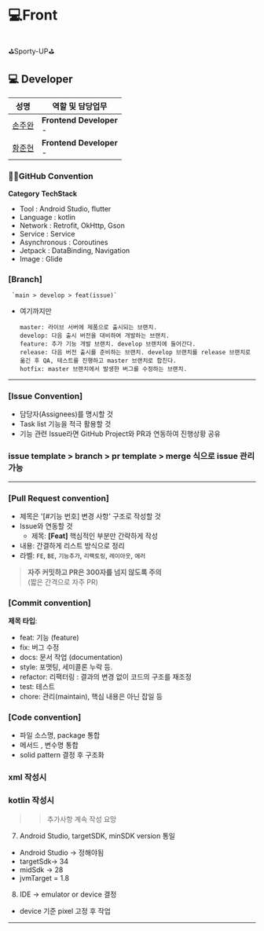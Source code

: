 # 💻Front
## <HSU-CAPSTON>
⛳Sporty-UP⛳


## 💻 Developer

| 성명                                                 | 역할 및 담당업무                                                                                                        |
|----------------------------------------------------|------------------------------------------------------------------------------------------------------------------|
| <a href="https://github.com/vvan2"> 손주완 </a>   | **Frontend Developer**<br>- 
| <a href="https://github.com/Hwnsgus"> 황준현 </a>    | **Frontend Developer**<br>-                    |


### 👨‍💻GitHub Convention


**Category**  **TechStack** 
- Tool : Android Studio, flutter
- Language : kotlin
- Network : Retrofit, OkHttp, Gson 
- Service : Service 
- Asynchronous : Coroutines 
- Jetpack : DataBinding, Navigation 
- Image : Glide 

### [Branch]
     `main > develop > feat(issue)`
- 여기까지만 
     ``` 
     master: 라이브 서버에 제품으로 출시되는 브랜치.
     develop: 다음 출시 버전을 대비하여 개발하는 브랜치.
     feature: 추가 기능 개발 브랜치. develop 브랜치에 들어간다.
     release: 다음 버전 출시를 준비하는 브랜치. develop 브랜치를 release 브랜치로 옮긴 후 QA, 테스트를 진행하고 master 브랜치로 합친다.
     hotfix: master 브랜치에서 발생한 버그를 수정하는 브랜치.
     ```
---

### [Issue Convention]
   - 담당자(Assignees)를 명시할 것
   - Task list 기능을 적극 활용할 것
   - 기능 관련 Issue라면 GitHub Project와 PR과 연동하여 진행상황 공유
   ### issue template > branch > pr template > merge 식으로 issue 관리가능

---


### [Pull Request convention]
   - 제목은 '[#기능 번호] 변경 사항' 구조로 작성할 것
   - Issue와 연동할 것
      - 제목: **[Feat]** 핵심적인 부분만 간략하게 작성
   - 내용: 간결하게 리스트 방식으로 정리
   - 라벨: `FE`, `BE`, `기능추가`, `리팩토링`, `레이아웃`, `에러`

   > **자주 커밋하고 PR은 300자를 넘지 않도록 주의**  
   > (짧은 간격으로 자주 PR)

### [Commit convention]
**제목 타입**: <type>

- feat: 기능 (feature)
- fix: 버그 수정
- docs: 문서 작업 (documentation)
- style: 포맷팅, 세미콜론 누락 등.
- refactor: 리팩터링 : 결과의 변경 없이 코드의 구조를 재조정
- test: 테스트
- chore: 관리(maintain), 핵심 내용은 아닌 잡일 등

### [Code convention]

- 파일 소스명, package 통합
- 메서드 , 변수명 통합
- solid pattern 결정 후 구조화

### xml 작성시
### kotlin 작성시

>> 추가사항 계속 작성 요망

7. Android Studio, targetSDK, minSDK version 통일 
- Android Studio → 정해야됨
- targetSdk→ 34
- midSdk → 28
- jvmTarget = 1.8

8. IDE -> emulator or device 결정
- device 기준 pixel 고정 후 작업
---

